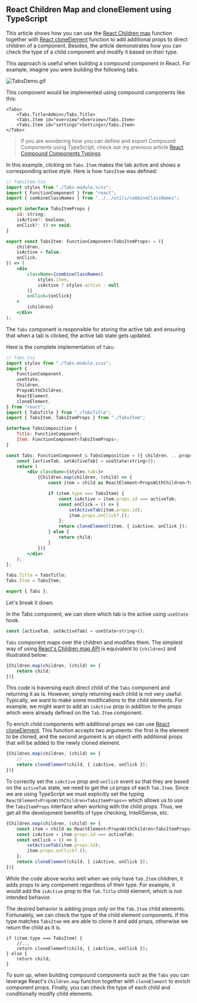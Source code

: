 ## React Children Map and cloneElement using TypeScript

This article shows how you can use the [React Children map](https://reactjs.org/docs/react-api.html#reactchildrenmap) function together with [React cloneElement](https://reactjs.org/docs/react-api.html#cloneelement) function to add additional props to direct children of a component. Besides, the article demonstrates how you can check the type of a child component and modify it based on their type.

This approach is useful when building a compound component in React. For example, imagine you were building the following tabs.

![TabsDemo.gif](https://cdn.hashnode.com/res/hashnode/image/upload/v1616710223179/qysuGyUvv.gif)

This component would be implemented using compound components like this:

```
<Tabs>
    <Tabs.Title>Admin</Tabs.Title>
    <Tabs.Item id="overview">Overview</Tabs.Item>
    <Tabs.Item id="settings">Settings</Tabs.Item>
</Tabs>
```

> If you are wondering how you can define and export Compound Components using TypeScript, check out my previous article [React Compound Components Typings](https://blog.cristiana.tech/react-compound-component-typings).

In this example, clicking on `Tabs.Item` makes the tab active and shows a corresponding active style. Here is how `TabsItem` was defined:
```jsx
// TabsItem.tsx
import styles from "./Tabs.module.scss";
import { FunctionComponent } from "react";
import { combineClassNames } from "../../utils/combineClassNames";

export interface TabsItemProps {
    id: string;
    isActive?: boolean;
    onClick?: () => void;
}

export const TabsItem: FunctionComponent<TabsItemProps> = ({
    children,
    isActive = false,
    onClick,
}) => (
    <div
        className={combineClassNames(
            styles.item,
            isActive ? styles.active : null
        )}
        onClick={onClick}
    >
        {children}
    </div>
);
```

The `Tabs` component is responsible for storing the active tab and ensuring that when a tab is clicked, the active tab state gets updated.

Here is the complete implementation of `Tabs`:
```jsx
// Tabs.tsx
import styles from "./Tabs.module.scss";
import {
    FunctionComponent,
    useState,
    Children,
    PropsWithChildren,
    ReactElement,
    cloneElement,
} from "react";
import { TabsTitle } from "./TabsTitle";
import { TabsItem, TabsItemProps } from "./TabsItem";

interface TabsComposition {
    Title: FunctionComponent;
    Item: FunctionComponent<TabsItemProps>;
}

const Tabs: FunctionComponent & TabsComposition = ({ children, ...props }) => {
    const [activeTab, setActiveTab] = useState<string>();
    return (
        <div className={styles.tabs}>
            {Children.map(children, (child) => {
                const item = child as ReactElement<PropsWithChildren<TabsItemProps>>;

                if (item.type === TabsItem) {
                    const isActive = item.props.id === activeTab;
                    const onClick = () => {
                        setActiveTab(item.props.id);
                        item.props.onClick?.();
                    };
                    return cloneElement(item, { isActive, onClick });
                } else {
                    return child;
                }
            })}
        </div>
    );
};

Tabs.Title = TabsTitle;
Tabs.Item = TabsItem;

export { Tabs };

``` 

Let's break it down.

In the Tabs component, we can store which tab is the active using `useState` hook.
```jsx
const [activeTab, setActiveTab] = useState<string>();
```
`Tabs` component maps over the children and modifies them. 
The simplest way of using [React's Children map API](https://reactjs.org/docs/react-api.html#reactchildrenmap) is equivalent to `{children}` and illustrated below:

```jsx
{Children.map(children, (child) => {
    return child;
})}
```
This code is traversing each direct child of the `Tabs` component and returning it as is.
However, simply returning each child is not very useful. Typically, we want to make some modifications to the child elements. For example, we might want to add an `isActive` prop in addition to the props which were already defined on the `Tab.Item` component.

To enrich child components with additional props we can use [React cloneElement](https://reactjs.org/docs/react-api.html#reactchildrenmap). This function accepts two arguments: the first is the element to be cloned, and the second argument is an object with additional props that will be added to the newly cloned element.

```jsx
{Children.map(children, (child) => {
    // ...
    return cloneElement(child, { isActive, onClick });
})}
```

To correctly set the `isActive` prop and `onClick` event so that they are based on the `activeTab` state, we need to get the `id` props of each `Tab.Item`.  Since we are using TypeScript we must explicitly set the typing `ReactElement<PropsWithChildren<TabsItemProps>>` which allows us to use the `TabsItemProps` interface when working with the child props. Thus, we get all the development benefits of type checking, IntelliSense, etc.

```jsx
{Children.map(children, (child) => {
    const item = child as ReactElement<PropsWithChildren<TabsItemProps>>;
    const isActive = item.props.id === activeTab;
    const onClick = () => {
        setActiveTab(item.props.id);
        item.props.onClick?.();
    };
    return cloneElement(child, { isActive, onClick });
})}
```

While the code above works well when we only have `Tab.Item` children, it adds props to any component regardless of their type. For example, it would add the `isActive` prop to the `Tab.Title` child element, which is not intended behavior.

The desired behavior is adding props only on the `Tab.Item` child elements. Fortunately, we can check the type of the child element components. If this type matches `TabsItem` we are able to clone it and add props, otherwise we return the child as it is.

```
if (item.type === TabsItem) {
    //...
    return cloneElement(child, { isActive, onClick });
} else {
    return child;
}
```

To sum up, when building compound components such as the `Tabs` you can leverage React's `Children.map` function together with `cloneElement` to enrich component props. Finally, you can check the type of each child and conditionally modify child elements.
